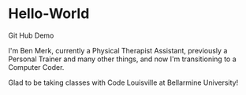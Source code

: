 # Hello-World
Git Hub Demo

I'm Ben Merk, currently a Physical Therapist Assistant, previously a Personal Trainer and many other things, and now I'm transitioning to a Computer Coder.

Glad to be taking classes with Code Louisville at Bellarmine University!